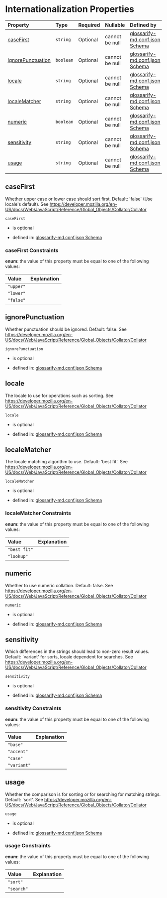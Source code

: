 # Internationalization Properties

| Property                                | Type      | Required | Nullable       | Defined by                                                                                                                                                                                                                          |
| :-------------------------------------- | :-------- | :------- | :------------- | :---------------------------------------------------------------------------------------------------------------------------------------------------------------------------------------------------------------------------------- |
| [caseFirst](#casefirst)                 | `string`  | Optional | cannot be null | [glossarify-md.conf.json Schema](schema-defs-i18n-properties-casefirst.md "https://raw.githubusercontent.com/about-code/glossarify-md/v5.0.0/conf/v5/schema.json#/$defs/Internationalization/properties/caseFirst")                 |
| [ignorePunctuation](#ignorepunctuation) | `boolean` | Optional | cannot be null | [glossarify-md.conf.json Schema](schema-defs-i18n-properties-ignorepunctuation.md "https://raw.githubusercontent.com/about-code/glossarify-md/v5.0.0/conf/v5/schema.json#/$defs/Internationalization/properties/ignorePunctuation") |
| [locale](#locale)                       | `string`  | Optional | cannot be null | [glossarify-md.conf.json Schema](schema-defs-i18n-properties-locale.md "https://raw.githubusercontent.com/about-code/glossarify-md/v5.0.0/conf/v5/schema.json#/$defs/Internationalization/properties/locale")                       |
| [localeMatcher](#localematcher)         | `string`  | Optional | cannot be null | [glossarify-md.conf.json Schema](schema-defs-i18n-properties-localematcher.md "https://raw.githubusercontent.com/about-code/glossarify-md/v5.0.0/conf/v5/schema.json#/$defs/Internationalization/properties/localeMatcher")         |
| [numeric](#numeric)                     | `boolean` | Optional | cannot be null | [glossarify-md.conf.json Schema](schema-defs-i18n-properties-numeric.md "https://raw.githubusercontent.com/about-code/glossarify-md/v5.0.0/conf/v5/schema.json#/$defs/Internationalization/properties/numeric")                     |
| [sensitivity](#sensitivity)             | `string`  | Optional | cannot be null | [glossarify-md.conf.json Schema](schema-defs-i18n-properties-sensitivity.md "https://raw.githubusercontent.com/about-code/glossarify-md/v5.0.0/conf/v5/schema.json#/$defs/Internationalization/properties/sensitivity")             |
| [usage](#usage)                         | `string`  | Optional | cannot be null | [glossarify-md.conf.json Schema](schema-defs-i18n-properties-usage.md "https://raw.githubusercontent.com/about-code/glossarify-md/v5.0.0/conf/v5/schema.json#/$defs/Internationalization/properties/usage")                         |

## caseFirst

Whether upper case or lower case should sort first. Default: 'false' (Use locale's default). See <https://developer.mozilla.org/en-US/docs/Web/JavaScript/Reference/Global_Objects/Collator/Collator>

`caseFirst`

*   is optional

*   defined in: [glossarify-md.conf.json Schema](schema-defs-i18n-properties-casefirst.md "https://raw.githubusercontent.com/about-code/glossarify-md/v5.0.0/conf/v5/schema.json#/$defs/Internationalization/properties/caseFirst")

### caseFirst Constraints

**enum**: the value of this property must be equal to one of the following values:

| Value     | Explanation |
| :-------- | :---------- |
| `"upper"` |             |
| `"lower"` |             |
| `"false"` |             |

## ignorePunctuation

Whether punctuation should be ignored. Default: false. See <https://developer.mozilla.org/en-US/docs/Web/JavaScript/Reference/Global_Objects/Collator/Collator>

`ignorePunctuation`

*   is optional

*   defined in: [glossarify-md.conf.json Schema](schema-defs-i18n-properties-ignorepunctuation.md "https://raw.githubusercontent.com/about-code/glossarify-md/v5.0.0/conf/v5/schema.json#/$defs/Internationalization/properties/ignorePunctuation")

## locale

The locale to use for operations such as sorting. See <https://developer.mozilla.org/en-US/docs/Web/JavaScript/Reference/Global_Objects/Collator/Collator>

`locale`

*   is optional

*   defined in: [glossarify-md.conf.json Schema](schema-defs-i18n-properties-locale.md "https://raw.githubusercontent.com/about-code/glossarify-md/v5.0.0/conf/v5/schema.json#/$defs/Internationalization/properties/locale")

## localeMatcher

The locale matching algorithm to use. Default: 'best fit'. See <https://developer.mozilla.org/en-US/docs/Web/JavaScript/Reference/Global_Objects/Collator/Collator>

`localeMatcher`

*   is optional

*   defined in: [glossarify-md.conf.json Schema](schema-defs-i18n-properties-localematcher.md "https://raw.githubusercontent.com/about-code/glossarify-md/v5.0.0/conf/v5/schema.json#/$defs/Internationalization/properties/localeMatcher")

### localeMatcher Constraints

**enum**: the value of this property must be equal to one of the following values:

| Value        | Explanation |
| :----------- | :---------- |
| `"best fit"` |             |
| `"lookup"`   |             |

## numeric

Whether to use numeric collation. Default: false. See <https://developer.mozilla.org/en-US/docs/Web/JavaScript/Reference/Global_Objects/Collator/Collator>

`numeric`

*   is optional

*   defined in: [glossarify-md.conf.json Schema](schema-defs-i18n-properties-numeric.md "https://raw.githubusercontent.com/about-code/glossarify-md/v5.0.0/conf/v5/schema.json#/$defs/Internationalization/properties/numeric")

## sensitivity

Which differences in the strings should lead to non-zero result values. Default: 'variant' for sorts, locale dependent for searches. See <https://developer.mozilla.org/en-US/docs/Web/JavaScript/Reference/Global_Objects/Collator/Collator>

`sensitivity`

*   is optional

*   defined in: [glossarify-md.conf.json Schema](schema-defs-i18n-properties-sensitivity.md "https://raw.githubusercontent.com/about-code/glossarify-md/v5.0.0/conf/v5/schema.json#/$defs/Internationalization/properties/sensitivity")

### sensitivity Constraints

**enum**: the value of this property must be equal to one of the following values:

| Value       | Explanation |
| :---------- | :---------- |
| `"base"`    |             |
| `"accent"`  |             |
| `"case"`    |             |
| `"variant"` |             |

## usage

Whether the comparison is for sorting or for searching for matching strings. Default: 'sort'. See <https://developer.mozilla.org/en-US/docs/Web/JavaScript/Reference/Global_Objects/Collator/Collator>

`usage`

*   is optional

*   defined in: [glossarify-md.conf.json Schema](schema-defs-i18n-properties-usage.md "https://raw.githubusercontent.com/about-code/glossarify-md/v5.0.0/conf/v5/schema.json#/$defs/Internationalization/properties/usage")

### usage Constraints

**enum**: the value of this property must be equal to one of the following values:

| Value      | Explanation |
| :--------- | :---------- |
| `"sort"`   |             |
| `"search"` |             |
